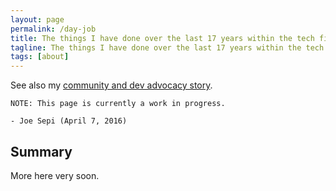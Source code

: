 ```yaml
---
layout: page
permalink: /day-job
title: The things I have done over the last 17 years within the tech field
tagline: The things I have done over the last 17 years within the tech field
tags: [about]
---
```


See also my [community and dev advocacy story](/dev-advocate).

```
NOTE: This page is currently a work in progress.
```
```
- Joe Sepi (April 7, 2016)
```

Summary
---

More here very soon.
